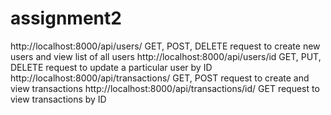 # assignment2
http://localhost:8000/api/users/                           GET, POST, DELETE request to create new users and view list of all users
http://localhost:8000/api/users/id                         GET, PUT, DELETE request to update a particular user by ID
http://localhost:8000/api/transactions/                    GET, POST request to create and view transactions
http://localhost:8000/api/transactions/id/                 GET request to view transactions by ID
